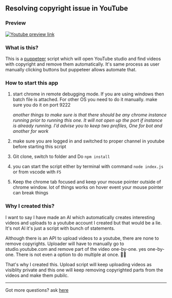 ## Resolving copyright issue in YouTube

### Preview

[![Youtube preview link](https://user-images.githubusercontent.com/6497827/80703828-2201e880-8b01-11ea-89ad-925ff2d32cdb.png)](https://www.youtube.com/watch?v=7BBrMG7ch5M)

### What is this?

This is a [puppeteer](https://pptr.dev) script which will open YouTube studio and find videos with copyright and remove them automatically. It's same process as user manually clicking buttons but puppeteer allows automate that. 

### How to start this app

1. start chrome in remote debugging mode. If you are using windows then batch file is attached. For other OS you need to do it manually. make sure you do it on port 9222
   
    *another things to make sure is that there should be any chrome instance running prior to running this one. It will not open up the port if instance is already running. I'd advise you to keep two profiles, One for bot and another for work*

1. make sure you are logged in and switched to proper channel in youtube before starting this script
1. Git clone, switch to folder and Do `npm install`
1. you can start the script either by terminal with command `node index.js` or from vscode with `F5`
1. Keep the chrome tab focused and keep your mouse pointer outside of chrome window. lot of things works on hover event your mouse pointer can break things

### Why I created this?

I want to say I have made an AI which automatically creates interesting videos and uploads to a youtube account I created but that would be a lie. It's not AI it's just a script with bunch of statements. 

Although there is an API to upload videos to a youtube, there are none to remove copyrights. Uploader will have to manually go to studio.youtube.com and remove part of the video one-by-one. yes one-by-one. There is not even a option to do multiple at once. 🤷‍♂️

That's why I created this. Upload script will keep uploading videos as visiblity private and this one will keep removing copyrighted parts from the videos and make them pubilc. 

---

Got more questions? ask [here](https://github.com/vasani-arpit/Youtube-remove-copyright/issues/new)
